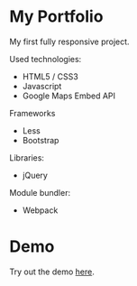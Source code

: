 # My Portfolio

My first fully responsive project.

Used technologies:
- HTML5 / CSS3
- Javascript
- Google Maps Embed API

Frameworks
- Less
- Bootstrap

Libraries:
- jQuery

Module bundler:
- Webpack

# Demo

Try out the demo <a href="http://koleksiuk20.github.io">here</a>.